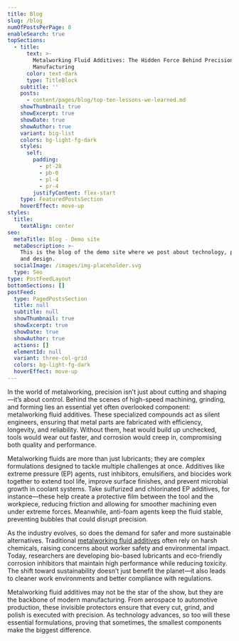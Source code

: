 ```yaml
---
title: Blog
slug: /blog
numOfPostsPerPage: 8
enableSearch: true
topSections:
  - title:
      text: >-
        Metalworking Fluid Additives: The Hidden Force Behind Precision
        Manufacturing
      color: text-dark
      type: TitleBlock
    subtitle: ''
    posts:
      - content/pages/blog/top-ten-lessons-we-learned.md
    showThumbnail: true
    showExcerpt: true
    showDate: true
    showAuthor: true
    variant: big-list
    colors: bg-light-fg-dark
    styles:
      self:
        padding:
          - pt-28
          - pb-0
          - pl-4
          - pr-4
        justifyContent: flex-start
    type: FeaturedPostsSection
    hoverEffect: move-up
styles:
  title:
    textAlign: center
seo:
  metaTitle: Blog - Demo site
  metaDescription: >-
    This is the blog of the demo site where we post about technology, product,
    and design.
  socialImage: /images/img-placeholder.svg
  type: Seo
type: PostFeedLayout
bottomSections: []
postFeed:
  type: PagedPostsSection
  title: null
  subtitle: null
  showThumbnail: true
  showExcerpt: true
  showDate: true
  showAuthor: true
  actions: []
  elementId: null
  variant: three-col-grid
  colors: bg-light-fg-dark
  hoverEffect: move-up
---
```

In the world of metalworking, precision isn’t just about cutting and shaping—it’s about control. Behind the scenes of high-speed machining, grinding, and forming lies an essential yet often overlooked component: metalworking fluid additives. These specialized compounds act as silent engineers, ensuring that metal parts are fabricated with efficiency, longevity, and reliability. Without them, heat would build up unchecked, tools would wear out faster, and corrosion would creep in, compromising both quality and performance.

Metalworking fluids are more than just lubricants; they are complex formulations designed to tackle multiple challenges at once. Additives like extreme pressure (EP) agents, rust inhibitors, emulsifiers, and biocides work together to extend tool life, improve surface finishes, and prevent microbial growth in coolant systems. Take sulfurized and chlorinated EP additives, for instance—these help create a protective film between the tool and the workpiece, reducing friction and allowing for smoother machining even under extreme forces. Meanwhile, anti-foam agents keep the fluid stable, preventing bubbles that could disrupt precision.

As the industry evolves, so does the demand for safer and more sustainable alternatives. Traditional [metalworking fluid additives](https://www.marketresearchfuture.com/reports/metalworking-fluid-additives-market-37101) often rely on harsh chemicals, raising concerns about worker safety and environmental impact. Today, researchers are developing bio-based lubricants and eco-friendly corrosion inhibitors that maintain high performance while reducing toxicity. The shift toward sustainability doesn’t just benefit the planet—it also leads to cleaner work environments and better compliance with regulations.

Metalworking fluid additives may not be the star of the show, but they are the backbone of modern manufacturing. From aerospace to automotive production, these invisible protectors ensure that every cut, grind, and polish is executed with precision. As technology advances, so too will these essential formulations, proving that sometimes, the smallest components make the biggest difference.
